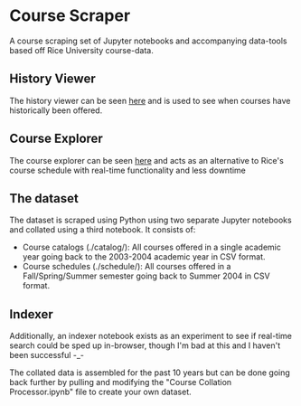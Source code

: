 # Course Scraper
A course scraping set of Jupyter notebooks and accompanying data-tools based off Rice University course-data.

## History Viewer
The history viewer can be seen [here](https://reneewrysinski.github.io/course-utilities/history/) and is used to see when courses have historically been offered.
## Course Explorer
The course explorer can be seen [here](https://reneewrysinski.github.io/course-utilities/explorer/) and acts as an alternative to Rice's course schedule with real-time functionality and less downtime

## The dataset
The dataset is scraped using Python using two separate Jupyter notebooks and collated using a third notebook. It consists of:
- Course catalogs (./catalog/): All courses offered in a single academic year going back to the 2003-2004 academic year in CSV format.
- Course schedules (./schedule/): All courses offered in a Fall/Spring/Summer semester going back to Summer 2004 in CSV format.

## Indexer
Additionally, an indexer notebook exists as an experiment to see if real-time search could be sped up in-browser, though I'm bad at this and I haven't been successful -_-

The collated data is assembled for the past 10 years but can be done going back further by pulling and modifying the "Course Collation Processor.ipynb" file to create your own dataset.
